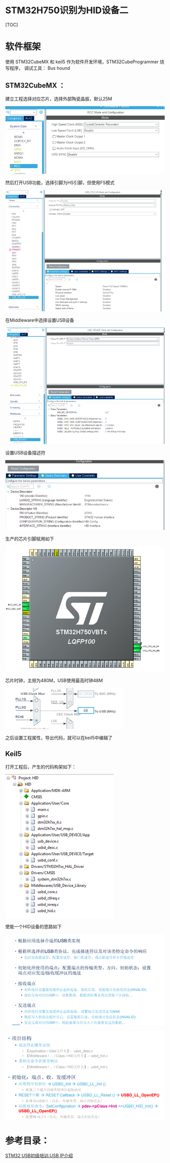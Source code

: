 # STM32H750识别为HID设备二



[TOC]

# 软件框架

使用 STM32CubeMX 和 keil5 作为软件开发环境，STM32CubeProgrammer 烧写程序， 调试工具： Bus hound

## STM32CubeMX ：

建立工程选择对应芯片，选择外部陶瓷晶振，默认25M

![](Resource\MX选择外部晶振.png)

然后打开USB功能，选择引脚为HS引脚，但使用FS模式

![](Resource\MX打开USBHS.png)

在Middleware中选择设置USB设备

![](Resource\MX选择HS为HID类.png)

设置USB设备描述符

![](Resource\MX设置设备描述符.png)

生产的芯片引脚赋用如下

![](Resource\芯片引脚选用.png)

芯片时钟，主频为480M，USB使用最高时钟48M

![](Resource\USB时钟.png)

之后设置工程属性，导出代码，就可以在keil5中编辑了



## Keil5

打开工程后，产生的代码构架如下：

![](Resource\cubeMX生成的软件框图.png)

使能一个HID设备的思路如下

![](Resource\usbHID实现步骤.png)

![](Resource\文件框架.png)

# 参考目录：

[STM32 USB初级培训.USB IP介绍](https://www.stmcu.com.cn/Designresource/design_resource_detail/file/561104/lang/ZH/token/5a1440f4a26de5d194fc3adb721387fd)